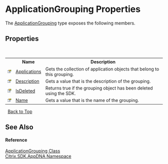 # ApplicationGrouping Properties
 

The <a href="2e571765-752e-3157-3d14-00d1c4c0f542">ApplicationGrouping</a> type exposes the following members.


## Properties
&nbsp;<table><tr><th></th><th>Name</th><th>Description</th></tr><tr><td>![Public property](media/pubproperty.gif "Public property")</td><td><a href="7cce1c10-0f8c-c101-75b5-7745bf3503b3">Applications</a></td><td>
Gets the collection of application objects that belong to this grouping.</td></tr><tr><td>![Public property](media/pubproperty.gif "Public property")</td><td><a href="079649b4-0520-4a4b-4f7e-3e3ca17d4563">Description</a></td><td>
Gets a value that is the description of the grouping.</td></tr><tr><td>![Public property](media/pubproperty.gif "Public property")</td><td><a href="71277f48-cebb-5c2d-b41d-d0bb4fc8e38f">IsDeleted</a></td><td>
Returns true if the grouping object has been deleted using the SDK.</td></tr><tr><td>![Public property](media/pubproperty.gif "Public property")</td><td><a href="2ebf80ba-7812-c29a-645c-b8830663e7b9">Name</a></td><td>
Gets a value that is the name of the grouping.</td></tr></table>&nbsp;
<a href="#applicationgrouping-properties">Back to Top</a>

## See Also


#### Reference
<a href="2e571765-752e-3157-3d14-00d1c4c0f542">ApplicationGrouping Class</a><br /><a href="fe2d265b-410b-8b11-1eb4-a790e0b062bf">Citrix.SDK.AppDNA Namespace</a><br />